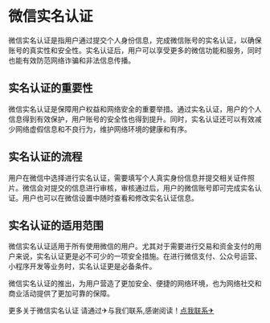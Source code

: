 # 微信实名认证

微信实名认证是指用户通过提交个人身份信息，完成微信账号的实名认证，以确保账号的真实性和安全性。实名认证后，用户可以享受更多的微信功能和服务，同时也能有效防范网络诈骗和非法信息传播。

## 实名认证的重要性

微信实名认证是保障用户权益和网络安全的重要举措。通过实名认证，用户的个人信息得到有效保护，用户账号的安全性也得到提升。同时，实名认证还可以有效减少网络虚假信息和不良行为，维护网络环境的健康和有序。

## 实名认证的流程

用户在微信中选择进行实名认证，需要填写个人真实身份信息并提交相关证件照片。微信会对提交的信息进行审核，审核通过后，用户的微信账号即可完成实名认证。用户也可以在微信设置中随时查看和修改实名认证信息。

## 实名认证的适用范围

微信实名认证适用于所有使用微信的用户。尤其对于需要进行交易和资金支付的用户来说，实名认证更是必不可少的一项安全措施。在进行微信支付、公众号运营、小程序开发等业务时，实名认证更是必备条件。

微信实名认证的推出，为用户营造了更加安全、便捷的网络环境，也为网络社交和商业活动提供了更加可靠的保障。

更多关于微信实名认证 请通过✈与我们联系,感谢阅读！[点我联系✈](https://pro.k02.cc)